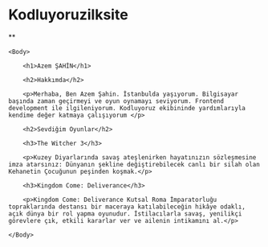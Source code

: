 # Kodluyoruzilksite


** <html lang="tr">
    <head>
        <title>Azem Şahin</title>
    </head>
    
    <Body>
    
        <h1>Azem ŞAHİN</h1>
               
        <h2>Hakkımda</h2>
        
        <p>Merhaba, Ben Azem Şahin. İstanbulda yaşıyorum. Bilgisayar başında zaman geçirmeyi ve oyun oynamayı seviyorum. Frontend development ile ilgileniyorum. Kodluyoruz ekibininde yardımlarıyla kendime değer katmaya çalışıyorum </p>
        
        <h2>Sevdiğim Oyunlar</h2>
        
        <h3>The Witcher 3</h3>
        
        <p>Kuzey Diyarlarında savaş ateşlenirken hayatınızın sözleşmesine imza atarsınız: Dünyanın şekline değiştirebilecek canlı bir silah olan Kehanetin Çocuğunun peşinden koşmak.</p>
        
        <h3>Kingdom Come: Deliverance</h3>
        
        <p>Kingdom Come: Deliverance Kutsal Roma İmparatorluğu topraklarında destansı bir maceraya katılabileceğin hikâye odaklı, açık dünya bir rol yapma oyunudur. İstilacılarla savaş, yenilikçi görevlere çık, etkili kararlar ver ve ailenin intikamını al.</p>
        
    </Body>
</html>

